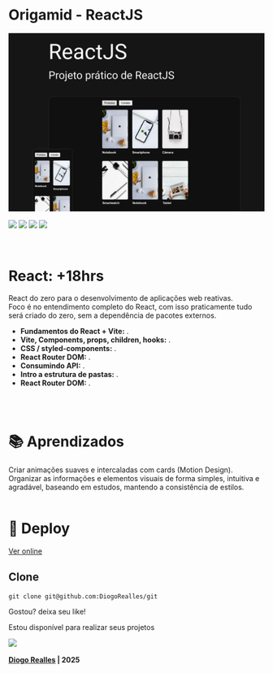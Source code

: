 # Origamid - ReactJS

![ReactJS](cover.jpg)

<div>
  <img src="https://img.shields.io/badge/VS%20Code-000000.svg?style=for-the-badge&logo=visual-studio-code&logoColor=ffffff" />
  <img src="https://img.shields.io/badge/HTML5-000000?style=for-the-badge&logo=html5&logoColor=ffffff" />
  <img src="https://img.shields.io/badge/CSS3-000000?style=for-the-badge&logo=css3&logoColor=ffffff" />
  <img src="https://img.shields.io/badge/React-000000?style=for-the-badge&logo=react&logoColor=ffffff" />
<div>
<br /> <br />

# React: +18hrs

<p>
  React do zero para o desenvolvimento de aplicações web reativas. <br />
  Foco é no entendimento completo do React, com isso praticamente tudo será criado do zero, sem a dependência de pacotes externos. <br />

- **Fundamentos do React + Vite:** .<br />
- **Vite, Components, props, children, hooks:** .<br />
- **CSS / styled-components:** .<br />
- **React Router DOM:** .<br />
- **Consumindo API:** .<br />
- **Intro a estrutura de pastas:** .<br />
- **React Router DOM:** .<br />
</p>
<br /> <br />

# 📚 Aprendizados

Criar animações suaves e intercaladas com cards (Motion Design). <br />
Organizar as informações e elementos visuais de forma simples, intuitiva e agradável, baseando em estudos, mantendo a consistência de estilos.
<br /><br />

# 🚀 Deploy

[Ver online](https://diogorealles.github.io/)

## Clone

```
git clone git@github.com:DiogoRealles/git
```

<p>Gostou? deixa seu like!</p>
<p>Estou disponível para realizar seus projetos</p>

<!--
<a href="mailto:diogorealles@hotmail.com"><img src="https://img.shields.io/badge/diogorealles@hotmail.com-1F2D52?style=for-the-badge&logo=gmail&logoColor=white"></a>
-->

<a href="https://www.linkedin.com/in/diogorealles/"><img src="https://img.shields.io/badge//Diogo Realles-1F2D52?style=for-the-badge&logo=linkedin&logoColor=white"></a>

<p><strong>

[Diogo Realles](https://diogorealles.github.io/) | 2025
</strong></p>
